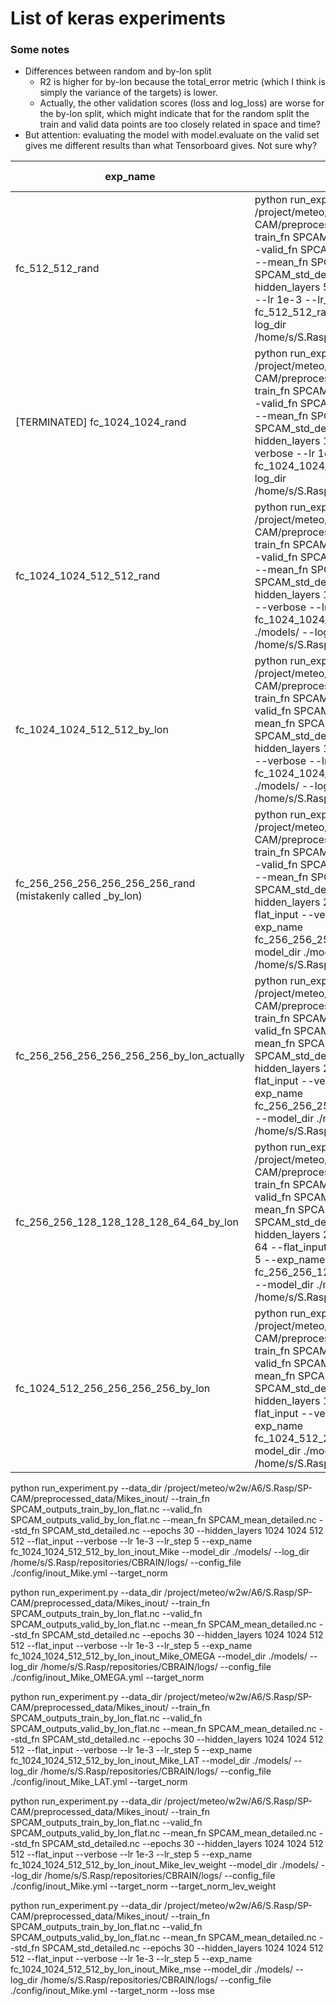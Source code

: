# List of keras experiments

### Some notes
- Differences between random and by-lon split
    - R2 is higher for by-lon because the total_error metric (which I think is simply the variance of the targets) is lower.
    - Actually, the other validation scores (loss and log_loss) are worse for the by-lon split, which might indicate that for the random split the train and valid data points are too closely related in space and time?
- But attention: evaluating the model with model.evaluate on the valid set gives me different results than what Tensorboard gives. Not sure why?

| exp_name | command | train loss | train log_loss | train R2 | valid loss | valid log_loss | valid R2 | N Params |
| -------- | ------- | ---------- | -------------- | -------- | ---------- | -------------- | -------- | -------- |
| fc_512_512_rand | python run_experiment.py --data_dir /project/meteo/w2w/A6/S.Rasp/SP-CAM/preprocessed_data/detailed_files/ --train_fn SPCAM_outputs_flat_train_random.nc --valid_fn SPCAM_outputs_flat_valid_random.nc --mean_fn SPCAM_mean_detailed.nc --std_fn SPCAM_std_detailed.nc --epochs 50 --hidden_layers 512 512 --flat_input --verbose --lr 1e-3 --lr_step 10 --exp_name fc_512_512_rand --model_dir ./models/ --log_dir /home/s/S.Rasp/repositories/CBRAIN/logs/ | 0.0162 | -1.68 | 0.58 | 0.0162 | -1.67 | 0.58 | 361,514 |
| [TERMINATED] fc_1024_1024_rand | python run_experiment.py --data_dir /project/meteo/w2w/A6/S.Rasp/SP-CAM/preprocessed_data/detailed_files/ --train_fn SPCAM_outputs_flat_train_random.nc --valid_fn SPCAM_outputs_flat_valid_random.nc --mean_fn SPCAM_mean_detailed.nc --std_fn SPCAM_std_detailed.nc --epochs 50 --hidden_layers 1024 1024 --flat_input --verbose --lr 1e-3 --lr_step 10 --exp_name fc_1024_1024_rand --model_dir ./models/ --log_dir /home/s/S.Rasp/repositories/CBRAIN/logs/ | | | | | | | |
| fc_1024_1024_512_512_rand | python run_experiment.py --data_dir /project/meteo/w2w/A6/S.Rasp/SP-CAM/preprocessed_data/detailed_files/ --train_fn SPCAM_outputs_flat_train_random.nc --valid_fn SPCAM_outputs_flat_valid_random.nc --mean_fn SPCAM_mean_detailed.nc --std_fn SPCAM_std_detailed.nc --epochs 50 --hidden_layers 1024 1024 512 512 --flat_input --verbose --lr 1e-3 --lr_step 10 --exp_name fc_1024_1024_512_512_rand --model_dir ./models/ --log_dir /home/s/S.Rasp/repositories/CBRAIN/logs/ | 0.0138 | -1.77 | 0.68 | 0.0141 | -1.77 | 0.65 | 2,013,226 |
| fc_1024_1024_512_512_by_lon | python run_experiment.py --data_dir /project/meteo/w2w/A6/S.Rasp/SP-CAM/preprocessed_data/detailed_files/ --train_fn SPCAM_outputs_train_by_lon_flat.nc --valid_fn SPCAM_outputs_valid_by_lon_flat.nc --mean_fn SPCAM_mean_detailed.nc --std_fn SPCAM_std_detailed.nc --epochs 50 --hidden_layers 1024 1024 512 512 --flat_input --verbose --lr 1e-3 --lr_step 10 --exp_name fc_1024_1024_512_512_by_lon --model_dir ./models/ --log_dir /home/s/S.Rasp/repositories/CBRAIN/logs/ | 0.0137 | -1.78 | 0.68 | 0.0145 | -1.67 | 0.69 | 2,013,226 |
| fc_256_256_256_256_256_256_rand (mistakenly called _by_lon) | python run_experiment.py --data_dir /project/meteo/w2w/A6/S.Rasp/SP-CAM/preprocessed_data/detailed_files/ --train_fn SPCAM_outputs_flat_train_random.nc --valid_fn SPCAM_outputs_flat_valid_random.nc --mean_fn SPCAM_mean_detailed.nc --std_fn SPCAM_std_detailed.nc --epochs 30 --hidden_layers 256 256 256 256 256 256 --flat_input --verbose --lr 1e-3 --lr_step 5 --exp_name fc_256_256_256_256_256_256_rand --model_dir ./models/ --log_dir /home/s/S.Rasp/repositories/CBRAIN/logs/ | 0.0142 | -1.67 | 0.65 | 0.0143 | -1.67 | 0.64 | 378,410 |
| fc_256_256_256_256_256_256_by_lon_actually | python run_experiment.py --data_dir /project/meteo/w2w/A6/S.Rasp/SP-CAM/preprocessed_data/detailed_files/ --train_fn SPCAM_outputs_train_by_lon_flat.nc --valid_fn SPCAM_outputs_valid_by_lon_flat.nc --mean_fn SPCAM_mean_detailed.nc --std_fn SPCAM_std_detailed.nc --epochs 30 --hidden_layers 256 256 256 256 256 256 --flat_input --verbose --lr 1e-3 --lr_step 5 --exp_name fc_256_256_256_256_256_256_by_lon_actually --model_dir ./models/ --log_dir /home/s/S.Rasp/repositories/CBRAIN/logs/ | 0.0142 | -1.76 | 0.65 | 0.0145 | -1.67 | 0.69 | 378,410 |
| fc_256_256_128_128_128_128_64_64_by_lon | python run_experiment.py --data_dir /project/meteo/w2w/A6/S.Rasp/SP-CAM/preprocessed_data/detailed_files/ --train_fn SPCAM_outputs_train_by_lon_flat.nc --valid_fn SPCAM_outputs_valid_by_lon_flat.nc --mean_fn SPCAM_mean_detailed.nc --std_fn SPCAM_std_detailed.nc --epochs 30 --hidden_layers 256 256 128 128 128 128 64 64 --flat_input --verbose --lr 1e-3 --lr_step 5 --exp_name fc_256_256_128_128_128_128_64_64_by_lon --model_dir ./models/ --log_dir /home/s/S.Rasp/repositories/CBRAIN/logs/ | 0.0144 | -1.75 | 0.65 | 0.0147 | -1.75 | 0.68 | 202,026 | 
| fc_1024_512_256_256_256_256_by_lon | python run_experiment.py --data_dir /project/meteo/w2w/A6/S.Rasp/SP-CAM/preprocessed_data/detailed_files/ --train_fn SPCAM_outputs_train_by_lon_flat.nc --valid_fn SPCAM_outputs_valid_by_lon_flat.nc --mean_fn SPCAM_mean_detailed.nc --std_fn SPCAM_std_detailed.nc --epochs 30 --hidden_layers 1024 512 256 256 256 256 --flat_input --verbose --lr 1e-3 --lr_step 5 --exp_name fc_1024_512_256_256_256_256_by_lon --model_dir ./models/ --log_dir /home/s/S.Rasp/repositories/CBRAIN/logs/ | 0.0140 | -1.77 | 0.66 | 0.0145 | -1.76 | 0.69 | 1,018,922 |

python run_experiment.py --data_dir /project/meteo/w2w/A6/S.Rasp/SP-CAM/preprocessed_data/Mikes_inout/ --train_fn SPCAM_outputs_train_by_lon_flat.nc --valid_fn SPCAM_outputs_valid_by_lon_flat.nc --mean_fn SPCAM_mean_detailed.nc --std_fn SPCAM_std_detailed.nc --epochs 30 --hidden_layers 1024 1024 512 512 --flat_input --verbose --lr 1e-3 --lr_step 5 --exp_name fc_1024_1024_512_512_by_lon_inout_Mike --model_dir ./models/ --log_dir /home/s/S.Rasp/repositories/CBRAIN/logs/ --config_file ./config/inout_Mike.yml --target_norm

python run_experiment.py --data_dir /project/meteo/w2w/A6/S.Rasp/SP-CAM/preprocessed_data/Mikes_inout/ --train_fn SPCAM_outputs_train_by_lon_flat.nc --valid_fn SPCAM_outputs_valid_by_lon_flat.nc --mean_fn SPCAM_mean_detailed.nc --std_fn SPCAM_std_detailed.nc --epochs 30 --hidden_layers 1024 1024 512 512 --flat_input --verbose --lr 1e-3 --lr_step 5 --exp_name fc_1024_1024_512_512_by_lon_inout_Mike_OMEGA --model_dir ./models/ --log_dir /home/s/S.Rasp/repositories/CBRAIN/logs/ --config_file ./config/inout_Mike_OMEGA.yml --target_norm

python run_experiment.py --data_dir /project/meteo/w2w/A6/S.Rasp/SP-CAM/preprocessed_data/Mikes_inout/ --train_fn SPCAM_outputs_train_by_lon_flat.nc --valid_fn SPCAM_outputs_valid_by_lon_flat.nc --mean_fn SPCAM_mean_detailed.nc --std_fn SPCAM_std_detailed.nc --epochs 30 --hidden_layers 1024 1024 512 512 --flat_input --verbose --lr 1e-3 --lr_step 5 --exp_name fc_1024_1024_512_512_by_lon_inout_Mike_LAT --model_dir ./models/ --log_dir /home/s/S.Rasp/repositories/CBRAIN/logs/ --config_file ./config/inout_Mike_LAT.yml --target_norm

python run_experiment.py --data_dir /project/meteo/w2w/A6/S.Rasp/SP-CAM/preprocessed_data/Mikes_inout/ --train_fn SPCAM_outputs_train_by_lon_flat.nc --valid_fn SPCAM_outputs_valid_by_lon_flat.nc --mean_fn SPCAM_mean_detailed.nc --std_fn SPCAM_std_detailed.nc --epochs 30 --hidden_layers 1024 1024 512 512 --flat_input --verbose --lr 1e-3 --lr_step 5 --exp_name fc_1024_1024_512_512_by_lon_inout_Mike_lev_weight --model_dir ./models/ --log_dir /home/s/S.Rasp/repositories/CBRAIN/logs/ --config_file ./config/inout_Mike.yml --target_norm --target_norm_lev_weight

python run_experiment.py --data_dir /project/meteo/w2w/A6/S.Rasp/SP-CAM/preprocessed_data/Mikes_inout/ --train_fn SPCAM_outputs_train_by_lon_flat.nc --valid_fn SPCAM_outputs_valid_by_lon_flat.nc --mean_fn SPCAM_mean_detailed.nc --std_fn SPCAM_std_detailed.nc --epochs 30 --hidden_layers 1024 1024 512 512 --flat_input --verbose --lr 1e-3 --lr_step 5 --exp_name fc_1024_1024_512_512_by_lon_inout_Mike_mse --model_dir ./models/ --log_dir /home/s/S.Rasp/repositories/CBRAIN/logs/ --config_file ./config/inout_Mike.yml --target_norm --loss mse